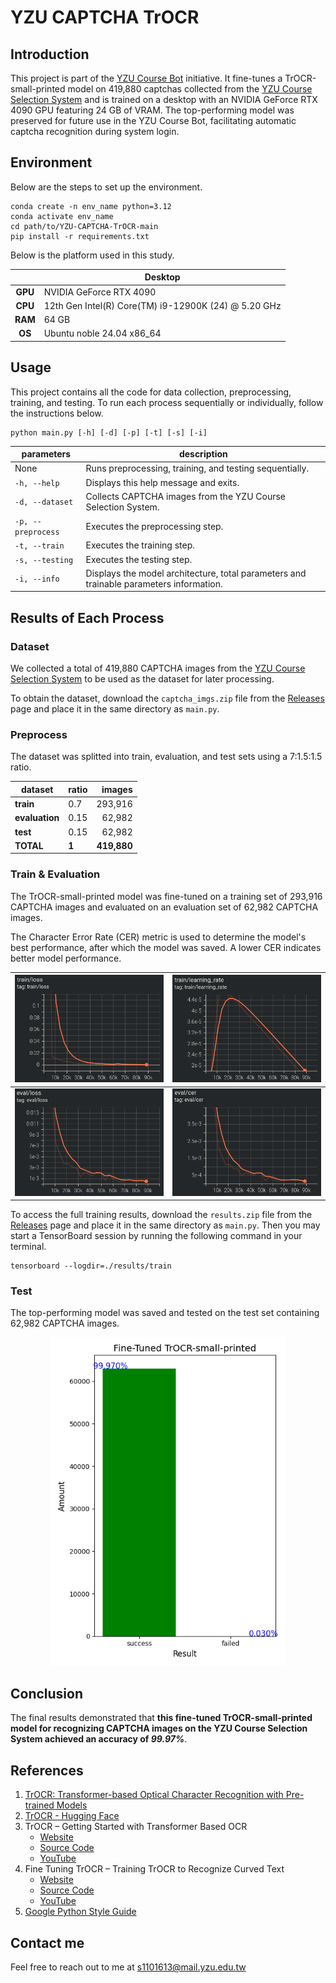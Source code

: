 # YZU CAPTCHA TrOCR

## Introduction

This project is part of the [YZU Course Bot](https://github.com/sunsun8170/YZU-Course-Bot) initiative. It fine-tunes a TrOCR-small-printed model on 419,880 captchas collected from the [YZU Course Selection System](https://isdna1.yzu.edu.tw/Cnstdsel/Index.aspx) and is trained on a desktop with an NVIDIA GeForce RTX 4090 GPU featuring 24 GB of VRAM. The top-performing model was preserved for future use in the YZU Course Bot, facilitating automatic captcha recognition during system login.

## Environment

Below are the steps to set up the environment.

```bash!
conda create -n env_name python=3.12
conda activate env_name
cd path/to/YZU-CAPTCHA-TrOCR-main
pip install -r requirements.txt
```

Below is the platform used in this study.

|          | **Desktop**                                           |
|:-------: |------------------------------------------------------ |
| **GPU**  | NVIDIA GeForce RTX 4090                               |
| **CPU**  | 12th Gen Intel(R) Core(TM) i9-12900K (24) @ 5.20 GHz  |
| **RAM**  | 64 GB                                                 |
|  **OS**  | Ubuntu noble 24.04 x86_64                             |

## Usage

This project contains all the code for data collection, preprocessing, training, and testing. To run each process sequentially or individually, follow the instructions below.

```python!
python main.py [-h] [-d] [-p] [-t] [-s] [-i]
```

| **parameters**      | **description**                                                                          |
|-------------------- |----------------------------------------------------------------------------------------- |
| None                | Runs preprocessing, training, and testing sequentially.                                  |
| `-h, --help`        | Displays this help message and exits.                                                    |
| `-d, --dataset`     | Collects CAPTCHA images from the YZU Course Selection System.                            |
| `-p, --preprocess`  | Executes the preprocessing step.                                                         |
| `-t, --train`       | Executes the training step.                                                              |
| `-s, --testing`     | Executes the testing step.                                                               |
| `-i, --info`        | Displays the model architecture, total parameters and trainable parameters information.  |

## Results of Each Process

### Dataset

We collected a total of 419,880 CAPTCHA images from the [YZU Course Selection System](https://isdna1.yzu.edu.tw/Cnstdsel/Index.aspx) to be used as the dataset for later processing.

To obtain the dataset, download the `captcha_imgs.zip` file from the [Releases]() page and place it in the same directory as `main.py`.

### Preprocess

The dataset was splitted into train, evaluation, and test sets using a 7:1.5:1.5 ratio.

| **dataset**     | **ratio**  |  **images**  |
|---------------- |----------- |------------: |
| **train**       | 0.7        |     293,916  |
| **evaluation**  | 0.15       |      62,982  |
| **test**        | 0.15       |      62,982  |
| **TOTAL**       | **1**      | **419,880**  |

### Train & Evaluation

The TrOCR-small-printed model was fine-tuned on a training set of 293,916 CAPTCHA images and evaluated on an evaluation set of 62,982 CAPTCHA images.

The Character Error Rate (CER) metric is used to determine the model's best performance, after which the model was saved. A lower CER indicates better model performance.

| ![train_loss](./partial_results/train_loss.png)  | ![train_learning_rate](./partial_results/train_learning_rate.png)  |
|------------------------------------------------ |------------------------------------------------------------------ |
| ![eval_loss](./partial_results/eval_loss.png)    | ![eval_cer](./partial_results/eval_cer.png)                        |

To access the full training results, download the `results.zip` file from the [Releases]() page and place it in the same directory as `main.py`. Then you may start a TensorBoard session by running the following command in your terminal.

```bash!
tensorboard --logdir=./results/train
```

### Test

The top-performing model was saved and tested on the test set containing 62,982 CAPTCHA images.

<p align="center">
  <img src="./partial_results/acc_report.png" alt="acc_report" width="375" height="525">
</p>

## Conclusion

The final results demonstrated that **this fine-tuned TrOCR-small-printed model for recognizing CAPTCHA images on the YZU Course Selection System achieved an accuracy of _99.97%_**.

## References

1. [TrOCR: Transformer-based Optical Character Recognition with Pre-trained Models](https://arxiv.org/pdf/2109.10282)
2. [TrOCR - Hugging Face](https://huggingface.co/docs/transformers/model_doc/trocr)
3. TrOCR – Getting Started with Transformer Based OCR
   * [Website](https://learnopencv.com/trocr-getting-started-with-transformer-based-ocr/)
   * [Source Code](https://github.com/spmallick/learnopencv/tree/master/TrOCR-Getting-Started-with-Transformer-Based-OCR)
   * [YouTube](https://www.youtube.com/watch?v=2k7aOpiCU-I)
4. Fine Tuning TrOCR – Training TrOCR to Recognize Curved Text
   * [Website](https://learnopencv.com/fine-tuning-trocr-training-trocr-to-recognize-curved-text/)
   * [Source Code](https://github.com/spmallick/learnopencv/tree/master/Fine-Tuning-TrOCR)
   * [YouTube](https://www.youtube.com/watch?v=-8a7j6EVjs0)
5. [Google Python Style Guide](https://google.github.io/styleguide/pyguide.html)

## Contact me

Feel free to reach out to me at <s1101613@mail.yzu.edu.tw>
